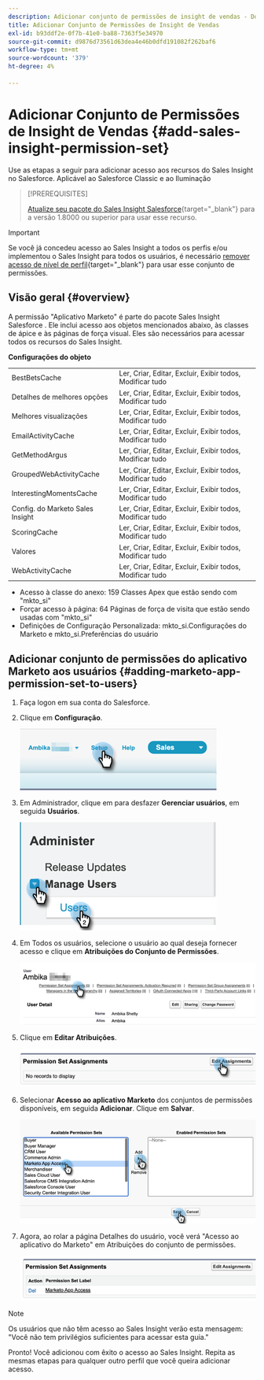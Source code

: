 ```yaml
---
description: Adicionar conjunto de permissões de insight de vendas - Documentos da Marketo - Documentação do produto
title: Adicionar Conjunto de Permissões de Insight de Vendas
exl-id: b93ddf2e-0f7b-41e0-ba88-7363f5e34970
source-git-commit: d9876d73561d63dea4e46b0dfd191082f262baf6
workflow-type: tm+mt
source-wordcount: '379'
ht-degree: 4%

---
```


# Adicionar Conjunto de Permissões de Insight de Vendas {#add-sales-insight-permission-set}

Use as etapas a seguir para adicionar acesso aos recursos do Sales Insight no Salesforce. Aplicável ao Salesforce Classic e ao Iluminação

>[!PREREQUISITES]
>
>[Atualize seu pacote do Sales Insight Salesforce](/help/marketo/product-docs/marketo-sales-insight/msi-for-salesforce/upgrading/upgrading-your-msi-package.md){target=&quot;_blank&quot;} para a versão 1.8000 ou superior para usar esse recurso.

>[!IMPORTANT]
>
>Se você já concedeu acesso ao Sales Insight a todos os perfis e/ou implementou o Sales Insight para todos os usuários, é necessário [remover acesso de nível de perfil](/help/marketo/product-docs/marketo-sales-insight/msi-for-salesforce/configuration/remove-sales-insight-access.md){target=&quot;_blank&quot;} para usar esse conjunto de permissões.

## Visão geral {#overview}

A permissão &quot;Aplicativo Marketo&quot; é parte do pacote Sales Insight Salesforce . Ele inclui acesso aos objetos mencionados abaixo, às classes de ápice e às páginas de força visual. Eles são necessários para acessar todos os recursos do Sales Insight.

**Configurações do objeto**

<table> 
 <tbody> 
 <tr> 
   <td>BestBetsCache</td> 
   <td>Ler, Criar, Editar, Excluir, Exibir todos, Modificar tudo</td> 
  </tr> 
  <tr> 
   <td>Detalhes de melhores opções</td> 
   <td>Ler, Criar, Editar, Excluir, Exibir todos, Modificar tudo</td> 
  </tr> 
  <tr> 
   <td>Melhores visualizações</td> 
   <td>Ler, Criar, Editar, Excluir, Exibir todos, Modificar tudo</td> 
  </tr> 
  <tr> 
   <td>EmailActivityCache</td> 
   <td>Ler, Criar, Editar, Excluir, Exibir todos, Modificar tudo</td> 
  </tr> 
  <tr> 
   <td>GetMethodArgus</td> 
   <td>Ler, Criar, Editar, Excluir, Exibir todos, Modificar tudo</td> 
  </tr> 
  <tr> 
   <td>GroupedWebActivityCache</td> 
   <td>Ler, Criar, Editar, Excluir, Exibir todos, Modificar tudo</td> 
  </tr> 
  <tr> 
   <td>InterestingMomentsCache</td> 
   <td>Ler, Criar, Editar, Excluir, Exibir todos, Modificar tudo</td> 
  </tr> 
  <tr> 
   <td>Config. do Marketo Sales Insight</td> 
   <td>Ler, Criar, Editar, Excluir, Exibir todos, Modificar tudo</td> 
  </tr> 
  <tr> 
   <td>ScoringCache</td> 
   <td>Ler, Criar, Editar, Excluir, Exibir todos, Modificar tudo</td> 
  </tr> 
  <tr> 
   <td>Valores</td> 
   <td>Ler, Criar, Editar, Excluir, Exibir todos, Modificar tudo</td> 
  </tr> 
  <tr> 
   <td>WebActivityCache</td> 
   <td>Ler, Criar, Editar, Excluir, Exibir todos, Modificar tudo</td> 
  </tr> 
 </tbody> 
</table>

* Acesso à classe do anexo: 159 Classes Apex que estão sendo com &quot;mkto_si&quot;
* Forçar acesso à página: 64 Páginas de força de visita que estão sendo usadas com &quot;mkto_si&quot;
* Definições de Configuração Personalizada: mkto_si.Configurações do Marketo e mkto_si.Preferências do usuário

## Adicionar conjunto de permissões do aplicativo Marketo aos usuários {#adding-marketo-app-permission-set-to-users}

1. Faça logon em sua conta do Salesforce.

1. Clique em **Configuração**.

   ![](assets/add-sales-insight-permission-set-1.png)

1. Em Administrador, clique em para desfazer **Gerenciar usuários**, em seguida **Usuários**.

   ![](assets/add-sales-insight-permission-set-2.png)

1. Em Todos os usuários, selecione o usuário ao qual deseja fornecer acesso e clique em **Atribuições do Conjunto de Permissões**.

   ![](assets/add-sales-insight-permission-set-3.png)

1. Clique em **Editar Atribuições**.

   ![](assets/add-sales-insight-permission-set-4.png)

1. Selecionar **Acesso ao aplicativo Marketo** dos conjuntos de permissões disponíveis, em seguida **Adicionar**. Clique em **Salvar**.

   ![](assets/add-sales-insight-permission-set-5.png)

1. Agora, ao rolar a página Detalhes do usuário, você verá &quot;Acesso ao aplicativo do Marketo&quot; em Atribuições do conjunto de permissões.

   ![](assets/add-sales-insight-permission-set-6.png)

>[!NOTE]
>
>Os usuários que não têm acesso ao Sales Insight verão esta mensagem: &quot;Você não tem privilégios suficientes para acessar esta guia.&quot;

Pronto! Você adicionou com êxito o acesso ao Sales Insight. Repita as mesmas etapas para qualquer outro perfil que você queira adicionar acesso.
